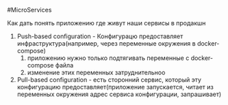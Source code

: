 #MicroServices 

Как дать понять приложению где живут наши сервисы в продакшн

1. Push-based configuration - Конфигурацю предоставляет инфраструктура(например, через переменные окружения в docker-compose)
	1. приложению нужно только подтягивать переменные с docker-compose файла
	2. изменение этих переменных затруднительноо
2. Pull-based configuration - есть сторонний сервис, который эту конфигурацию предоставляет(приложение запускается, читает из переменных окружения адрес сервиса конфигурации, запрашивает)
